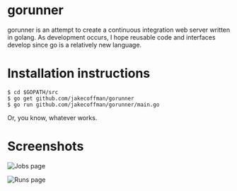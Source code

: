 gorunner
========

gorunner is an attempt to create a continuous integration web server written in golang.
As development occurs, I hope reusable code and interfaces develop since go is a
relatively new language.

Installation instructions
=========================

	$ cd $GOPATH/src
	$ go get github.com/jakecoffman/gorunner
	$ go run github.com/jakecoffman/gorunner/main.go
	
Or, you know, whatever works. 

Screenshots
===========

![Jobs page](http://www.coffshire.com/static/gorunner/jobs.png "Jobs page")

![Runs page](http://www.coffshire.com/static/gorunner/runs.png "Runs page")
